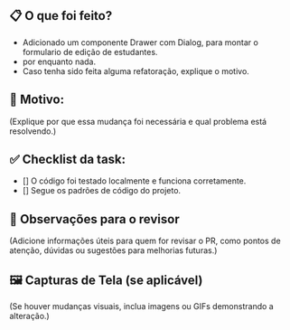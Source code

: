 ## 📋 O que foi feito?

- Adicionado um componente Drawer com Dialog, para montar o formulario de edição de estudantes.
- por enquanto nada.
- Caso tenha sido feita alguma refatoração, explique o motivo.

## 📌 Motivo:

(Explique por que essa mudança foi necessária e qual problema está resolvendo.)

## ✅ Checklist da task:

- [] O código foi testado localmente e funciona corretamente.
- [] Segue os padrões de código do projeto.

## 📣 Observações para o revisor

(Adicione informações úteis para quem for revisar o PR, como pontos de atenção, dúvidas ou sugestões para melhorias futuras.)

## 🖼️ Capturas de Tela (se aplicável)

(Se houver mudanças visuais, inclua imagens ou GIFs demonstrando a alteração.)
